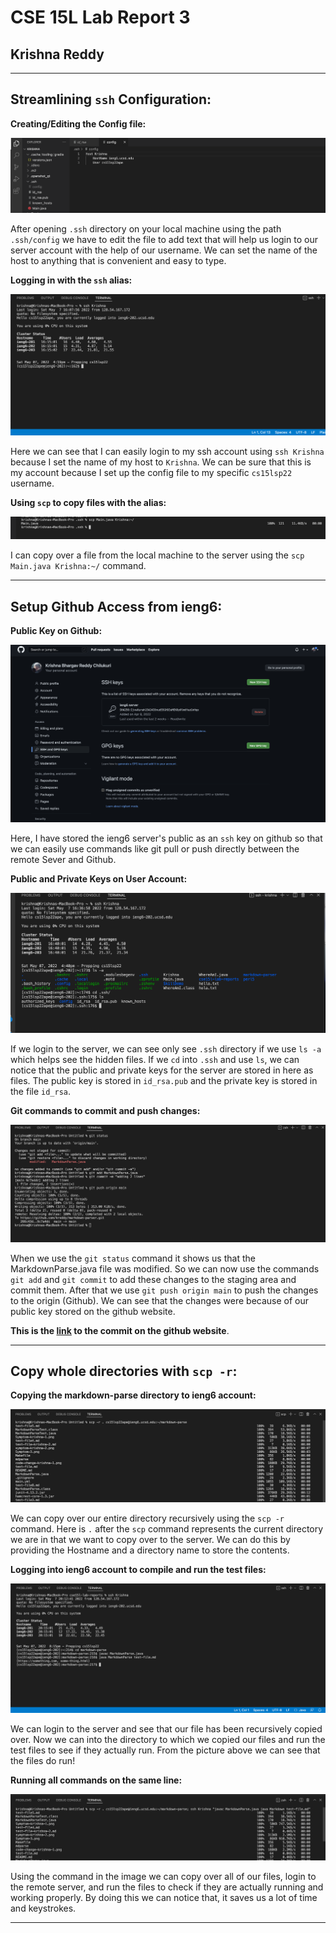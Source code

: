 # **CSE 15L Lab Report 3**
## Krishna Reddy
*******

## **Streamlining `ssh` Configuration:**
**Creating/Editing the Config file:**

![Config](config.png)

After opening `.ssh` directory on your local machine using the path `.ssh/config` we have to edit the file to add text that will help us login to our server account with the help of our username. We can set the name of the host to anything that is convenient and easy to type.

**Logging in with the `ssh` alias:**

![ssh](sshKrishna.png)

Here we can see that I can easily login to my ssh account using `ssh Krishna` because I set the name of my host to `Krishna`. We can be sure that this is my account because I set up the config file to my specific `cs15lsp22` username.

**Using `scp` to copy files with the alias:**

![scp](scpMain.png)

I can copy over a file from the local machine to the server using the `scp Main.java Krishna:~/` command.

*****

## **Setup Github Access from ieng6:**

**Public Key on Github:**

![Github](sshGithub.png)

Here, I have stored the ieng6 server's public as an `ssh` key on github so that we can easily use commands like git pull or push directly between the remote Sever and Github.

**Public and Private Keys on User Account:**

![pub&prikeys](keysOnServer.png)

If we login to the server, we can see only see `.ssh` directory if we use `ls -a` which helps see the hidden files. If we `cd` into `.ssh` and use `ls`, we can notice that the public and private keys for the server are stored in here as files. The public key is stored in `id_rsa.pub` and the private key is stored in the file `id_rsa`.

**Git commands to commit and push changes:**

![gitPush](gitPush.png)

When we use the `git status` command it shows us that the MarkdownParse.java file was modified. So we can now use the commands `git add` and `git commit` to add these changes to the staging area and commit them. After that we use `git push origin main` to push the changes to the origin (Github). We can see that the changes were because of our public key stored on the github website.

**This is the [link](https://github.com/kreddy/markdown-parser/commit/9c7a4dca48f6f5277de0792913bb38158460f847) to the commit on the github website**.

*******

## **Copy whole directories with `scp -r`:**

**Copying the markdown-parse directory to ieng6 account:**

![copyOver](copyOver.png)

We can copy over our entire directory recursively using the `scp -r` command. Here is `.` after the `scp` command represents the current directory we are in that we want to copy over to the server. We can do this by providing the Hostname and a directory name to store the contents.

**Logging into ieng6 account to compile and run the test files:**

![test](TestnoScp.png)

We can login to the server and see that our file has been recursively copied over. Now we can into the directory to which we copied our files and run the test files to see if they actually run. From the picture above we can see that the files do run!

**Running all commands on the same line:**

![oneline](Oneline.png)

Using the command in the image we can copy over all of our files, login to the remote server, and run the files to check if they are actually running and working properly. By doing this we can notice that, it saves us a lot of time and keystrokes.

******



